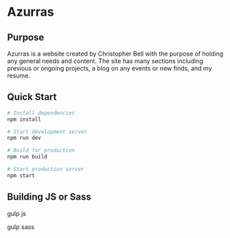 # Azurras

## Purpose

Azurras is a website created by Christopher Bell with the purpose of holding any general needs and content. The site has many sections including previous or ongoing projects, a blog on any events or new finds, and my resume.

## Quick Start

```bash
# Install dependencies
npm install

# Start development server
npm run dev

# Build for production
npm run build

# Start production server
npm start
```


## Building JS or Sass

gulp js

gulp sass
